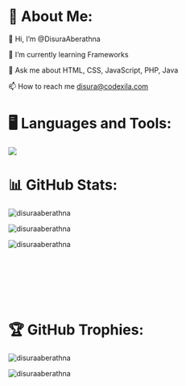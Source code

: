<div>
    <h1 align="left">💫 About Me:</h1>
    <p align="left">👋 Hi, I’m @DisuraAberathna</p>
    <p align="left">🌱 I’m currently learning Frameworks</p>
    <p align="left">💬 Ask me about HTML, CSS, JavaScript, PHP, Java</p>
    <p align="left">
        📫 How to reach me
        <a href="mailto:disura@codexila.com">disura@codexila.com</a>
    </p>
</div>

<div>
    <h1 align="left">🖥️ Languages and Tools:</h1>
    <p align="left">
        <img src="https://skillicons.dev/icons?i=angular,arduino,bootstrap,cloudflare,css,figma,firebase,git,github,gradle,html,ai,java,js,jquery,laravel,mysql,mongodb,nestjs,nextjs,nodejs,php,ps,pr,py,react,sass,tailwind,threejs,ts,vercel,vite,vscode,wordpress.xd" />
    </p>
</div>

<div>
    <h1 align="left">📊 GitHub Stats:</h1>
    <p>
        <img align="center" src="https://github-readme-stats.vercel.app/api?username=disuraaberathna&show_icons=true&locale=en&theme=algolia" alt="disuraaberathna" />
    </p>
    <p>
        <img align="center" src="https://github-readme-streak-stats.herokuapp.com/?user=disuraaberathna&theme=algolia" alt="disuraaberathna" />
    </p>
    <p>
        <img align="left" src="https://github-readme-stats.vercel.app/api/top-langs?username=disuraaberathna&show_icons=true&locale=en&layout=compact&theme=algolia" alt="disuraaberathna" />
    </p>
</div>
<br/>
<br/>
<br/>
<br/>
<br/>
<br/>
<br/>
<div>
    <h1 align="left">🏆 GitHub Trophies:</h1>
    <p align="left"> 
        <img src="https://github-profile-trophy.vercel.app/?username=disuraaberathna&theme=algolia" alt="disuraaberathna" />
    </p>
</div>
<p align="left"> 
    <img src="https://komarev.com/ghpvc/?username=disuraaberathna&label=Profile%20views&color=0e75b6&style=flat" alt="disuraaberathna" /> 
</p>
